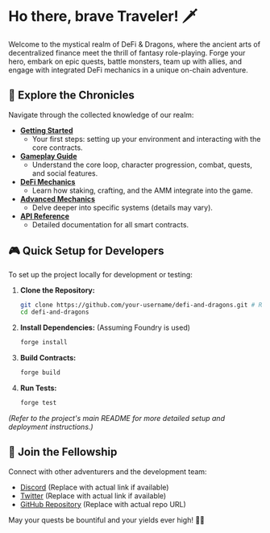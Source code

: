 # Ho there, brave Traveler! 🗡️

Welcome to the mystical realm of DeFi & Dragons, where the ancient arts of decentralized finance meet the thrill of fantasy role-playing. Forge your hero, embark on epic quests, battle monsters, team up with allies, and engage with integrated DeFi mechanics in a unique on-chain adventure.

## 📜 Explore the Chronicles

Navigate through the collected knowledge of our realm:

- **[Getting Started](./getting-started/index.md)**
  - Your first steps: setting up your environment and interacting with the core contracts.
- **[Gameplay Guide](./gameplay/index.md)**
  - Understand the core loop, character progression, combat, quests, and social features.
- **[DeFi Mechanics](./defi/index.md)**
  - Learn how staking, crafting, and the AMM integrate into the game.
- **[Advanced Mechanics](./advanced-mechanics/index.md)**
  - Delve deeper into specific systems (details may vary).
- **[API Reference](./api-reference/index.md)**
  - Detailed documentation for all smart contracts.

## 🎮 Quick Setup for Developers

To set up the project locally for development or testing:

1.  **Clone the Repository:**
    ```bash
    git clone https://github.com/your-username/defi-and-dragons.git # Replace with actual repo URL
    cd defi-and-dragons
    ```
2.  **Install Dependencies:** (Assuming Foundry is used)
    ```bash
    forge install
    ```
3.  **Build Contracts:**
    ```bash
    forge build
    ```
4.  **Run Tests:**
    ```bash
    forge test
    ```

*(Refer to the project's main README for more detailed setup and deployment instructions.)*

## 🤝 Join the Fellowship

Connect with other adventurers and the development team:

- [Discord](https://discord.gg/defi-dragons) (Replace with actual link if available)
- [Twitter](https://twitter.com/defidragons) (Replace with actual link if available)
- [GitHub Repository](https://github.com/your-username/defi-and-dragons) (Replace with actual repo URL)

May your quests be bountiful and your yields ever high! 🐉✨ 
